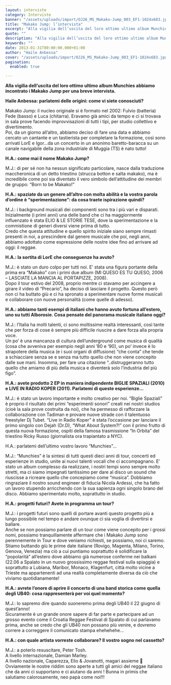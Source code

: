 ```yaml
---
layout: interviste
category: Interviste
banner: "/assets/uploads/import/OJ26_MS_Makako-Jump_003_EF1-1024x683.jpg"
title: "Makako Jump: l’intervista"
excerpt: "Alla vigilia dell’uscita del loro ottimo ultimo album Munchies abbiamo incontrato i Makako Jump per una breve intervista. Haile Anbessa: parlatemi delle origini: come vi siete conosciuti? Makako Jump: il nucleo originale si è formato nel 2002: Fulvio (batteria) Fede (basso) e Luca (chitarra). Eravamo già amici da tempo e ci si trovava in sala…"
quote: ""
description: "Alla vigilia dell’uscita del loro ottimo ultimo album Munchies abbiamo incontrato i Makako Jump per una breve intervista. Haile Anbessa: parlatemi delle origini: come vi siete conosciuti? Makako Jump: il nucleo originale si è formato nel 2002: Fulvio (batteria) Fede (basso) e Luca (chitarra). Eravamo già amici da tempo e ci si trovava in sala…"
keywords: ""
date: 2013-01-31T00:00:00.000+01:00
author: "Haile Anbessa"
cover: "/assets/uploads/import/OJ26_MS_Makako-Jump_003_EF1-1024x683.jpg"
pagination:
  enabled: true

---
```


**Alla vigilia dell’uscita del loro ottimo ultimo album Munchies abbiamo incontrato i Makako Jump per una breve intervista.**

**Haile Anbessa: parlatemi delle origini: come vi siete conosciuti?**

Makako Jump: il nucleo originale si è formato nel 2002: Fulvio (batteria) Fede (basso) e Luca (chitarra). Eravamo già amici da tempo e ci si trovava in sala prove facendo improvvisazioni di tutti i tipi, per studio collettivo e divertimento.  
Poi, da un giorno all’altro, abbiamo deciso di fare una data e abbiamo cercato un cantante e un tastierista per completare la formazione, così sono arrivati LorE e Igor…da un concerto in un anonimo baretto-baracca su un canale navigabile della zona industriale di Muggia (TS) è nato tutto!

 **H.A.: come mai il nome Makako Jump?**

M.J.: di per sé non ha nessun significato particolare, nasce dalla traduzione maccheronica di un detto triestino (strucca botton e salta makako), ma è incredibile come poi sia diventato il vero simbolo dell’attitudine dei membri de gruppo: “Born to be Makako!”

 **H.A.: spaziate da un genere all’altro con molta abilità e la vostra parola d’ordine è “sperimentazione”: da cosa traete ispirazione quindi?**

M.J.: i background musicali dei componenti sono tra i più vari e disparati.  
Inizialmente (i primi anni) una delle band che ci ha maggiormente influenzato è stata ELIO & LE STORIE TESE, dove la sperimentazione e la commistione di generi diversi viene prima di tutto.  
Credo che questa attitudine e quello spirito iniziale siano sempre rimasti presenti in noi, a prescindere dal genere musicale che poi, negli anni, abbiamo adottato come espressione delle nostre idee fino ad arrivare ad oggi: il reggae.

 **H.A.: la sortita di LorE che conseguenze ha avuto?**

M.J.: è stato un duro colpo per tutti noi. E’ stata una figura portante della prima era “Makako” con i primi due album (MI QUESO ES TU QUESO, 2006 – LASCIATE LA MANCIA AL PORTAPIZZE, 2008).  
Dopo il tour estivo del 2008, proprio mentre ci stavamo per accingere a girare il video di “Precario”, ha deciso di lasciare il progetto. Questo però non ci ha buttato giù e ci ha spronato a sperimentare nuove forme musicali e collaborare con nuove personalità (come quelle di adesso).

**H.A.: abbiamo tanti esempi di italiani che hanno avuto fortuna all’estero, uno su tutti Alborosie. Cosa pensate del panorama musicale italiano oggi?**

M.J.: l’Italia ha molti talenti, ci sono moltissime realtà interessanti, così tante che per forza di cose è sempre più difficile riuscire a dare forza alla propria voce.  
Un po’ è una mancanza di cultura dell’underground come musica di qualità (cosa che avveniva per esempio negli anni ’80 e ‘90), un po’ invece è lo strapotere della musica (e i suoi organi di diffusione) “che conta” che tende a schiacciare senza se e senza ma tutto quello che non viene concepito dalle sue mani. Insomma, per fare una citazione “..distruggeranno tutto quello che amiamo di più della musica e diventerà solo l’industria del più figo”.

 **H.A.: avete prodotto 2 EP in maniera indipendente BIGLIE SPAZIALI (2010) e LIVE IN RADIO KOPER (2011). Parlatemi di queste esperienze…**

M.J.: è stato un lavoro importante e molto creativo per noi. “Biglie Spaziali” è proprio il risultato dei primi “esperimenti sonori” creati nei nostri studios (cioè la sala prove costruita da noi), che ha permesso di rafforzare la collaborazione con Tadiman e provare nuove strade con il talentuoso freestyler Dj Tubet. “Live in Radio Koper” è stata l’occasione per lanciare il primo singolo con Dejah (Dr.D), “What About System?!” con il primo frutto di questa nuova formazione, ospiti della famosa trasmissione “In Orbita” del triestino Ricky Russo (giornalista ora trapiantato a NYC).

H.A.: parlatemi dell’ultimo vostro lavoro “Munchies”…

M.J.: “Munchies” è la sintesi di tutti questi dieci anni di tour, concerti ed esperienze in studio, unite ai nuovi talenti vocali che ci accompagnano. E’ stato un album complesso da realizzare, i nostri tempi sono sempre molto stretti, ma ci siamo impegnati tantissimo per dare al disco un sound che riuscisse a ricreare quello che concepiamo come “musica”. Dobbiamo ringraziare il nostro sound engineer di fiducia Nicola Ardessi, che ha fatto un lavoro stupendo arricchendo con la sua sapienza ogni singolo brano del disco. Abbiamo sperimentato molto, soprattutto in studio.

**H.A.: progetti futuri? Avete in programma un tour?**

M.J.: i progetti futuri sono quelli di portare avanti questo progetto più a lungo possibile nel tempo e andare ovunque ci sia voglia di divertirsi e ballare.  
Anche se non possiamo parlare di un tour come viene concepito per i grossi nomi, possiamo tranquillamente affermare che i Makako Jump sono perennemente in Tour e dove veniamo richiesti, se possiamo, noi ci saremo. Stiamo buttando giù le prime date italiane (Rovigo, Magenta, Milano, Torino, Genova, Venezia) ma ciò a cui puntiamo soprattutto è solidificare la “popolarità” all’estero dove abbiamo già numerose conferme nei balkani (22.06 a Spalato in un nuovo grossissimo reggae festival sulla spiaggia) e soprattutto a Lubiana, Maribor, Monaco, Klagenfurt, città molto vicine a Trieste ma appartenenti ad una realtà completamente diversa da ciò che viviamo quotidianamente!

 **H.A.: avrete l’onore di aprire il concerto di una band storica come quella degli UB40: cosa rappresenterà per voi quel momento?**

M.J.: lo sapremo dire quando suoneremo prima degli UB40 il 22 giugno di quest’anno!  
Sicuramente è un grande onore sapere di far parte e partecipare ad un grosso evento come il Croatia Reggae Festival di Spalato di cui parlavamo prima, anche se credo che gli UB40 non possano più venire, e dovremo correre a correggere il comunicato stampa ehehehehe…

**H.A.: con quale artista vorreste collaborare? Il vostro sogno nel cassetto?**

M.J.: a poterlo resuscitare, Peter Tosh.  
A livello internazionale, Damian Marley.  
A livello nazionale, Caparezza, Elio & Jovanotti, magari assieme 🙂  
Ovviamente le nostre riddim sono aperte a tutti gli amici del reggae italiano che da anni ci supportano e ci aiutano da anni ! Bunna in primis che salutiamo calorosamente, neo papà come noi!!!